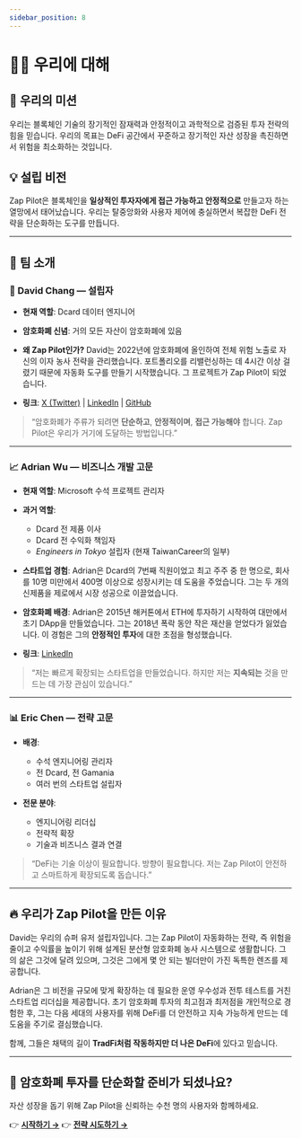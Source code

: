 ```yaml
---
sidebar_position: 8
---
```


# 🧑‍🚀 우리에 대해

## 🎯 우리의 미션

우리는 블록체인 기술의 장기적인 잠재력과 안정적이고 과학적으로 검증된 투자 전략의 힘을 믿습니다.
우리의 목표는 DeFi 공간에서 꾸준하고 장기적인 자산 성장을 촉진하면서 위험을 최소화하는 것입니다.

## 💡 설립 비전

Zap Pilot은 블록체인을 **일상적인 투자자에게 접근 가능하고 안정적으로** 만들고자 하는 열망에서
태어났습니다. 우리는 탈중앙화와 사용자 제어에 충실하면서 복잡한 DeFi 전략을 단순화하는 도구를
만듭니다.

---

## 👥 팀 소개

### 🧠 David Chang — 설립자

- **현재 역할**: Dcard 데이터 엔지니어
- **암호화폐 신념**: 거의 모든 자산이 암호화폐에 있음
- **왜 Zap Pilot인가?** David는 2022년에 암호화폐에 올인하여 전체 위험 노출로 자신의 이자 농사
  전략을 관리했습니다. 포트폴리오를 리밸런싱하는 데 4시간 이상 걸렸기 때문에 자동화 도구를 만들기
  시작했습니다. 그 프로젝트가 Zap Pilot이 되었습니다.

- **링크**: [X (Twitter)](https://x.com/fromfedtochain) |
  [LinkedIn](https://www.linkedin.com/in/chang-tai-wei-644925139/) |
  [GitHub](https://github.com/david30907d)

> “암호화폐가 주류가 되려면 **단순하고**, **안정적이며**, **접근 가능해야** 합니다. Zap Pilot은
> 우리가 거기에 도달하는 방법입니다.”

---

### 📈 Adrian Wu — 비즈니스 개발 고문

- **현재 역할**: Microsoft 수석 프로젝트 관리자
- **과거 역할**:
  - Dcard 전 제품 이사
  - Dcard 전 수익화 책임자
  - _Engineers in Tokyo_ 설립자 (현재 TaiwanCareer의 일부)

- **스타트업 경험**: Adrian은 Dcard의 7번째 직원이었고 최고 주주 중 한 명으로, 회사를 10명 미만에서
  400명 이상으로 성장시키는 데 도움을 주었습니다. 그는 두 개의 신제품을 제로에서 시장 성공으로
  이끌었습니다.

- **암호화폐 배경**: Adrian은 2015년 해커톤에서 ETH에 투자하기 시작하여 대만에서 초기 DApp을
  만들었습니다. 그는 2018년 폭락 동안 작은 재산을 얻었다가 잃었습니다. 이 경험은 그의 **안정적인
  투자**에 대한 초점을 형성했습니다.

- **링크**: [LinkedIn](https://www.linkedin.com/in/adrian-wu-53462582/)

> “저는 빠르게 확장되는 스타트업을 만들었습니다. 하지만 저는 **지속되는** 것을 만드는 데 가장 관심이
> 있습니다.”

---

### 📊 Eric Chen — 전략 고문

- **배경**:
  - 수석 엔지니어링 관리자
  - 전 Dcard, 전 Gamania
  - 여러 번의 스타트업 설립자

- **전문 분야**:
  - 엔지니어링 리더십
  - 전략적 확장
  - 기술과 비즈니스 결과 연결

> “DeFi는 기술 이상이 필요합니다. 방향이 필요합니다. 저는 Zap Pilot이 안전하고 스마트하게 확장되도록
> 돕습니다.”

---

## 🔥 우리가 Zap Pilot을 만든 이유

David는 우리의 슈퍼 유저 설립자입니다. 그는 Zap Pilot이 자동화하는 전략, 즉 위험을 줄이고 수익률을
높이기 위해 설계된 분산형 암호화폐 농사 시스템으로 생활합니다. 그의 삶은 그것에 달려 있으며, 그것은
그에게 몇 안 되는 빌더만이 가진 독특한 렌즈를 제공합니다.

Adrian은 그 비전을 규모에 맞게 확장하는 데 필요한 운영 우수성과 전투 테스트를 거친 스타트업 리더십을
제공합니다. 초기 암호화폐 투자의 최고점과 최저점을 개인적으로 경험한 후, 그는 다음 세대의 사용자를
위해 DeFi를 더 안전하고 지속 가능하게 만드는 데 도움을 주기로 결심했습니다.

함께, 그들은 채택의 길이 **TradFi처럼 작동하지만 더 나은 DeFi**에 있다고 믿습니다.

---

## 🚀 암호화폐 투자를 단순화할 준비가 되셨나요?

자산 성장을 돕기 위해 Zap Pilot을 신뢰하는 수천 명의 사용자와 함께하세요.

👉 **[시작하기 →](./getting-started)** 👉 **[전략 시도하기 →](./strategies)**
